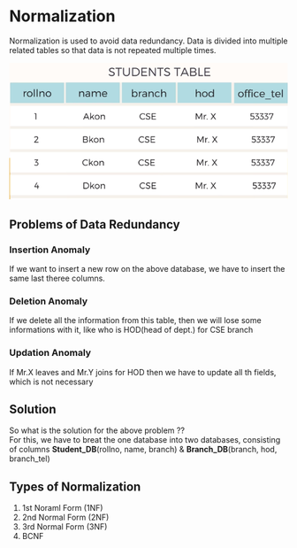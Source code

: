 # Normalization

Normalization is used to avoid data redundancy. Data is divided into multiple related tables so that data is not repeated multiple times.

![Database ](./assets/database1.png)

## Problems of Data Redundancy

### Insertion Anomaly

If we want to insert a new row on the above database, we have to insert the same last theree columns.

### Deletion Anomaly

If we delete all the information from this table, then we will lose some informations with it, like who is HOD(head of dept.) for CSE branch

### Updation Anomaly

If Mr.X leaves and Mr.Y joins for HOD then we have to update all th fields, which is not necessary

## Solution

So what is the solution for the above problem ??  
For this, we have to breat the one database into two databases, consisting of columns **Student_DB**(rollno, name, branch) & **Branch_DB**(branch, hod, branch_tel)

## Types of Normalization

1. 1st Noraml Form (1NF)
2. 2nd Normal Form (2NF)
3. 3rd Normal Form (3NF)
4. BCNF

